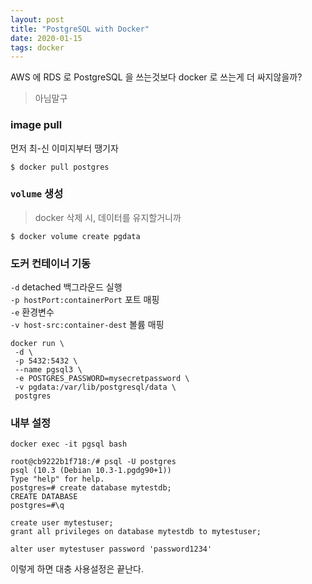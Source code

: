 ```yaml
---
layout: post
title: "PostgreSQL with Docker"
date: 2020-01-15
tags: docker
---
```


AWS 에 RDS 로 PostgreSQL 을 쓰는것보다 docker 로 쓰는게 더 싸지않을까?
> 아님말구

### image pull
먼저 최-신 이미지부터 땡기자
``` shell
$ docker pull postgres
```

### `volume` 생성
> docker 삭제 시, 데이터를 유지할거니까
``` shell
$ docker volume create pgdata
```

### 도커 컨테이너 기동
`-d` detached 백그라운드 실행  
`-p hostPort:containerPort` 포트 매핑  
`-e` 환경변수  
`-v host-src:container-dest` 볼륨 매핑

``` shell
docker run \
 -d \
 -p 5432:5432 \
 --name pgsql3 \
 -e POSTGRES_PASSWORD=mysecretpassword \
 -v pgdata:/var/lib/postgresql/data \
 postgres

```

### 내부 설정
``` shell
docker exec -it pgsql bash

root@cb9222b1f718:/# psql -U postgres
psql (10.3 (Debian 10.3-1.pgdg90+1))
Type "help" for help.
postgres=# create database mytestdb;
CREATE DATABASE
postgres=#\q

create user mytestuser;
grant all privileges on database mytestdb to mytestuser;

alter user mytestuser password 'password1234'
```

이렇게 하면 대충 사용설정은 끝난다.
